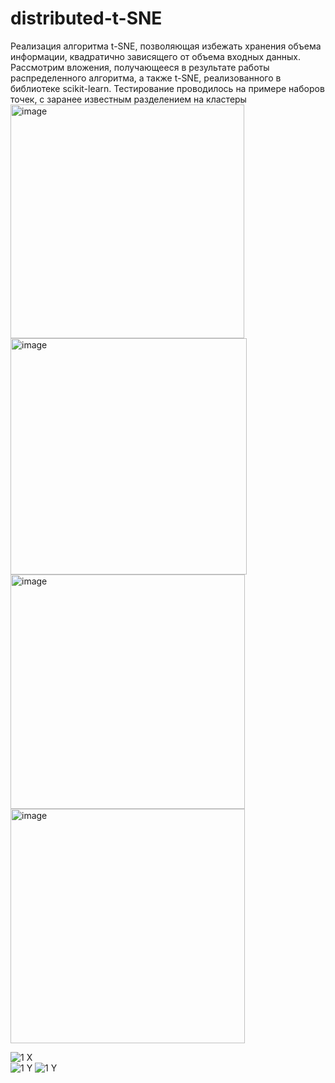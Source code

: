 # distributed-t-SNE
Реализация алгоритма t-SNE, позволяющая избежать хранения объема информации, квадратично зависящего от объема входных данных.
Рассмотрим вложения, получающееся в результате работы распределенного
алгоритма, а также t-SNE, реализованного в библиотеке scikit-learn. Тестирование проводилось на примере наборов точек, с заранее известным разделением на
кластеры
<img width="374" alt="image" src="https://github.com/Marchukova01/distributed-t-SNE/assets/90204625/8b4520b2-a428-47e4-8677-a15234fffcb2">  
<img width="378" alt="image" src="https://github.com/Marchukova01/distributed-t-SNE/assets/90204625/da4b07b4-4683-4c33-9128-90ad5fb5f929">  
<img width="375" alt="image" src="https://github.com/Marchukova01/distributed-t-SNE/assets/90204625/8a359be0-245b-411a-8d3b-e8b133f1efe3">  
<img width="375" alt="image" src="https://github.com/Marchukova01/distributed-t-SNE/assets/90204625/832df3a0-aa9a-47b0-8b98-4541b1fb05b8">  



![1 X](https://github.com/Marchukova01/distributed-t-SNE/assets/90204625/7a955e11-be45-424e-95c9-578b84d6a562)  
![1 Y](https://github.com/Marchukova01/distributed-t-SNE/assets/90204625/3c7fef7b-ed97-4021-bf81-9c376f2abad5) ![1 Y](https://github.com/Marchukova01/distributed-t-SNE/assets/90204625/4a63aa2b-8bda-43ec-a584-edf2969d449b)
